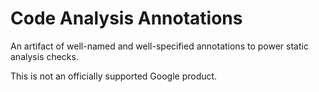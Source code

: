 # Code Analysis Annotations

An artifact of well-named and well-specified annotations to power static
analysis checks.

This is not an officially supported Google product.
